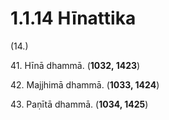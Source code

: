 # 1.1.14 Hīnattika

(14.)

41\. Hīnā dhammā. (**1032, 1423**)

42\. Majjhimā dhammā. (**1033, 1424**)

43\. Paṇītā dhammā. (**1034, 1425**)
